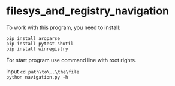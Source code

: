# filesys_and_registry_navigation

To work with this program, you need to install:<br />

`pip install argparse`<br />
`pip install pytest-shutil`<br />
`pip install winregistry`<br />

For start program use command line with root rights. <br />

input `cd path\to\..\the\file` <br />
`python navigation.py -h`<br />
